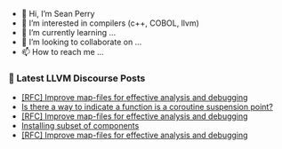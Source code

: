 - 👋 Hi, I’m Sean Perry
- 👀 I’m interested in compilers (c++, COBOL, llvm)
- 🌱 I’m currently learning ...
- 💞️ I’m looking to collaborate on ...
- 📫 How to reach me ...

<!---
s66perry/s66perry is a ✨ special ✨ repository because its `README.md` (this file) appears on your GitHub profile.
You can click the Preview link to take a look at your changes.
--->
### 📕 Latest LLVM Discourse Posts

<!-- DISCOURSE-LLVM:START -->
- [[RFC] Improve map-files for effective analysis and debugging](https://discourse.llvm.org/t/rfc-improve-map-files-for-effective-analysis-and-debugging/77887#post_4)
- [Is there a way to indicate a function is a coroutine suspension point?](https://discourse.llvm.org/t/is-there-a-way-to-indicate-a-function-is-a-coroutine-suspension-point/77870#post_6)
- [[RFC] Improve map-files for effective analysis and debugging](https://discourse.llvm.org/t/rfc-improve-map-files-for-effective-analysis-and-debugging/77887#post_3)
- [Installing subset of components](https://discourse.llvm.org/t/installing-subset-of-components/77881#post_3)
- [[RFC] Improve map-files for effective analysis and debugging](https://discourse.llvm.org/t/rfc-improve-map-files-for-effective-analysis-and-debugging/77887#post_2)
<!-- DISCOURSE-LLVM:END -->
